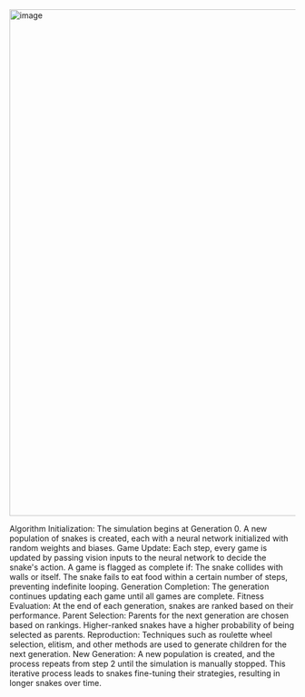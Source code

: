 <img width="893" alt="image" src="https://github.com/user-attachments/assets/f9281d46-adb4-4dd4-b872-7d4dae8539df">


Algorithm
Initialization:
The simulation begins at Generation 0.
A new population of snakes is created, each with a neural network initialized with random weights and biases.
Game Update:
Each step, every game is updated by passing vision inputs to the neural network to decide the snake's action.
A game is flagged as complete if:
The snake collides with walls or itself.
The snake fails to eat food within a certain number of steps, preventing indefinite looping.
Generation Completion:
The generation continues updating each game until all games are complete.
Fitness Evaluation:
At the end of each generation, snakes are ranked based on their performance.
Parent Selection:
Parents for the next generation are chosen based on rankings. Higher-ranked snakes have a higher probability of being selected as parents.
Reproduction:
Techniques such as roulette wheel selection, elitism, and other methods are used to generate children for the next generation.
New Generation:
A new population is created, and the process repeats from step 2 until the simulation is manually stopped.
This iterative process leads to snakes fine-tuning their strategies, resulting in longer snakes over time.
